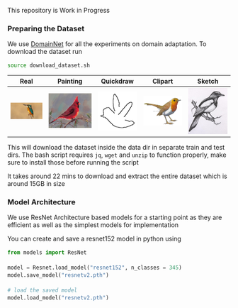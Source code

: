 This repository is Work in Progress

### Preparing the Dataset

We use [DomainNet](https://ai.bu.edu/M3SDA/#overview) for all the experiments on domain adaptation. To download the dataset run
```bash
source download_dataset.sh
```

Real | Painting | Quickdraw | Clipart | Sketch
:-------------------------:|:-------------------------:|:-------------------------:|:-------------------------:|:-------------------------:
![real](./assets/real.jpg)|![painting](./assets/painting.jpg)|![quickdraw](./assets/quickdraw.png)|![clipart](./assets/clipart.jpg)|![sketch](./assets/sketch.jpg)

This will download the dataset inside the data dir in separate train and test dirs. The bash script requires `jq`, `wget` and `unzip` to function properly, make sure to install those before running the script

It takes around 22 mins to download and extract the entire dataset which is around 15GB in size

### Model Architecture

We use ResNet Architecture based models for a starting point as they are efficient as well as the simplest models for implementation

You can create and save a resnet152 model in python using
```python
from models import ResNet

model = Resnet.load_model("resnet152", n_classes = 345)
model.save_model("resnetv2.pth")

# load the saved model
model.load_model("resnetv2.pth")
```